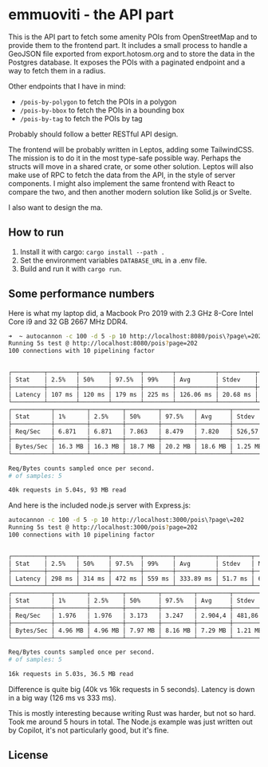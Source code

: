 # emmuoviti - the API part

This is the API part to fetch some amenity POIs from OpenStreetMap and to provide them to the frontend part. It includes a small process to handle a GeoJSON file exported from export.hotosm.org and to store the data in the Postgres database. It exposes the POIs with a paginated endpoint and a way to fetch them in a radius.

Other endpoints that I have in mind:

- `/pois-by-polygon` to fetch the POIs in a polygon
- `/pois-by-bbox` to fetch the POIs in a bounding box
- `/pois-by-tag` to fetch the POIs by tag

Probably should follow a better RESTful API design.

The frontend will be probably written in Leptos, adding some TailwindCSS. The mission is to do it in the most type-safe possible way. Perhaps the structs will move in a shared crate, or some other solution. Leptos will also make use of RPC to fetch the data from the API, in the style of server components. I might also implement the same frontend with React to compare the two, and then another modern solution like Solid.js or Svelte.

I also want to design the ma.

## How to run

1. Install it with cargo: `cargo install --path .`
2. Set the environment variables `DATABASE_URL` in a .env file.
3. Build and run it with `cargo run`.

## Some performance numbers

Here is what my laptop did, a Macbook Pro 2019 with 2.3 GHz 8-Core Intel Core i9 and 32 GB 2667 MHz DDR4.

```bash
➜  ~ autocannon -c 100 -d 5 -p 10 http://localhost:8080/pois\?page\=202 
Running 5s test @ http://localhost:8080/pois?page=202
100 connections with 10 pipelining factor


┌─────────┬────────┬────────┬────────┬────────┬───────────┬──────────┬────────┐
│ Stat    │ 2.5%   │ 50%    │ 97.5%  │ 99%    │ Avg       │ Stdev    │ Max    │
├─────────┼────────┼────────┼────────┼────────┼───────────┼──────────┼────────┤
│ Latency │ 107 ms │ 120 ms │ 179 ms │ 225 ms │ 126.06 ms │ 20.68 ms │ 283 ms │
└─────────┴────────┴────────┴────────┴────────┴───────────┴──────────┴────────┘
┌───────────┬─────────┬─────────┬─────────┬─────────┬─────────┬─────────┬─────────┐
│ Stat      │ 1%      │ 2.5%    │ 50%     │ 97.5%   │ Avg     │ Stdev   │ Min     │
├───────────┼─────────┼─────────┼─────────┼─────────┼─────────┼─────────┼─────────┤
│ Req/Sec   │ 6.871   │ 6.871   │ 7.863   │ 8.479   │ 7.820   │ 526,57  │ 6.869   │
├───────────┼─────────┼─────────┼─────────┼─────────┼─────────┼─────────┼─────────┤
│ Bytes/Sec │ 16.3 MB │ 16.3 MB │ 18.7 MB │ 20.2 MB │ 18.6 MB │ 1.25 MB │ 16.3 MB │
└───────────┴─────────┴─────────┴─────────┴─────────┴─────────┴─────────┴─────────┘

Req/Bytes counts sampled once per second.
# of samples: 5

40k requests in 5.04s, 93 MB read
```

And here is the included node.js server with Express.js:

```bash
autocannon -c 100 -d 5 -p 10 http://localhost:3000/pois\?page\=202 
Running 5s test @ http://localhost:3000/pois?page=202
100 connections with 10 pipelining factor


┌─────────┬────────┬────────┬────────┬────────┬───────────┬─────────┬────────┐
│ Stat    │ 2.5%   │ 50%    │ 97.5%  │ 99%    │ Avg       │ Stdev   │ Max    │
├─────────┼────────┼────────┼────────┼────────┼───────────┼─────────┼────────┤
│ Latency │ 298 ms │ 314 ms │ 472 ms │ 559 ms │ 333.89 ms │ 51.7 ms │ 618 ms │
└─────────┴────────┴────────┴────────┴────────┴───────────┴─────────┴────────┘
┌───────────┬─────────┬─────────┬─────────┬─────────┬─────────┬─────────┬─────────┐
│ Stat      │ 1%      │ 2.5%    │ 50%     │ 97.5%   │ Avg     │ Stdev   │ Min     │
├───────────┼─────────┼─────────┼─────────┼─────────┼─────────┼─────────┼─────────┤
│ Req/Sec   │ 1.976   │ 1.976   │ 3.173   │ 3.247   │ 2.904,4 │ 481,86  │ 1.976   │
├───────────┼─────────┼─────────┼─────────┼─────────┼─────────┼─────────┼─────────┤
│ Bytes/Sec │ 4.96 MB │ 4.96 MB │ 7.97 MB │ 8.16 MB │ 7.29 MB │ 1.21 MB │ 4.96 MB │
└───────────┴─────────┴─────────┴─────────┴─────────┴─────────┴─────────┴─────────┘

Req/Bytes counts sampled once per second.
# of samples: 5

16k requests in 5.03s, 36.5 MB read
```

Difference is quite big (40k vs 16k requests in 5 seconds). Latency is down in a big way (126 ms vs 333 ms). 

This is mostly interesting because writing Rust was harder, but not so hard. Took me around 5 hours in total. The Node.js example was just written out by Copilot, it's not particularly good, but it's fine.

## License

